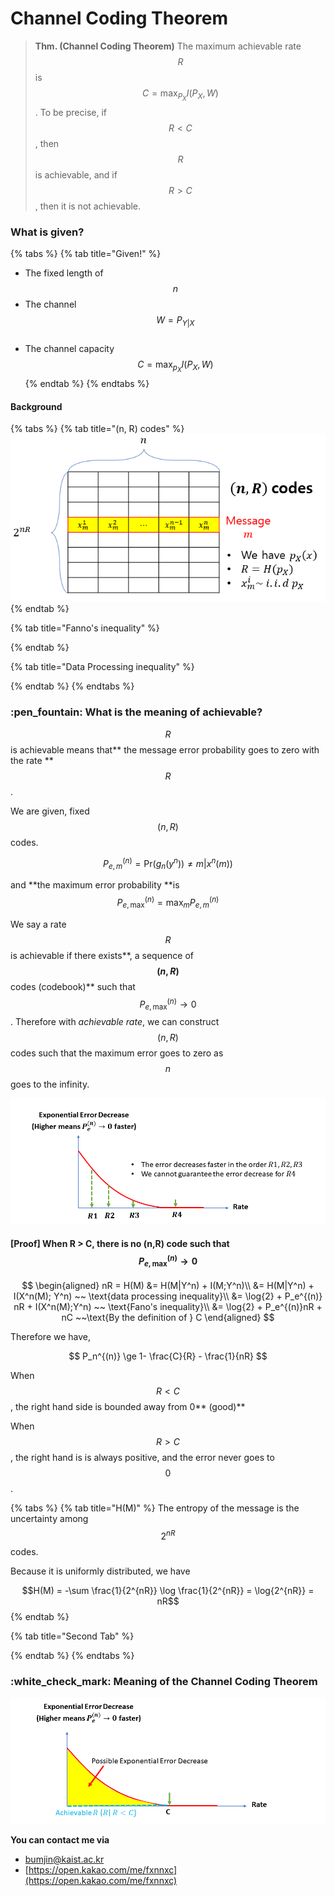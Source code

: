 # Channel Coding Theorem

> **Thm. (Channel Coding Theorem)** The maximum achievable rate $$R$$ is $$C= \max_{P_X} I(P_X , W)$$. To be precise, if $$R< C$$, then $$R$$ is achievable, and if $$R>C$$, then it is not achievable.

### What is given?

{% tabs %}
{% tab title="Given!" %}
* The fixed length of $$n$$
* The channel $$W = P_{Y|X}$$​
* The channel capacity $$C = \max_{p_X} I(P_X, W)$$​
{% endtab %}
{% endtabs %}

#### Background

{% tabs %}
{% tab title="(n, R) codes" %}
![(n, R) codes ](../.gitbook/assets/codes.png)
{% endtab %}

{% tab title="Fanno's inequality" %}

{% endtab %}

{% tab title="Data Processing inequality" %}

{% endtab %}
{% endtabs %}

### :pen\_fountain: What is the meaning of achievable?

$$R$$ is achievable means that** the message error probability goes to zero with the rate **$$R$$.

We are given, fixed $$(n, R)$$ codes.

$$
P_{e,m}^{(n)} = \text{Pr}(g_n(y^n)) \ne m| x^n(m))
$$

and **the maximum error probability **is $$P_{e, \text{max}}^{(n)} = \max_m P_{e,m}^{(n)}$$&#x20;

We say a rate $$R$$ is achievable if there exists**, a sequence of **$$(n, R)$$** codes (codebook)** such that $$P_{e, \text{max}}^{(n)} \rightarrow 0$$. Therefore with _achievable rate_, we can construct $$(n, R)$$ codes such that the maximum error goes to zero as $$n$$ goes to the infinity.

![Even though rate R achieves zero probability of the error, the decreasing speed differs for different R. Note that rates R1, R2, and R3 are achievable and rate R4 is not achievable](../.gitbook/assets/슬라이드3.PNG)

#### \[Proof] When R > C,  there is no (n,R) code such that $$P_{e, \text{max}}^{(n)} \rightarrow 0$$

$$
\begin{aligned} nR = H(M) &= H(M|Y^n) + I(M;Y^n)\\ &= H(M|Y^n) + I(X^n(M); Y^n) ~~ \text{data processing inequality}\\ &= \log{2} + P_e^{(n)} nR + I(X^n(M);Y^n) ~~ \text{Fano's inequality}\\ &= \log{2} + P_e^{(n)}nR + nC ~~\text{By the definition of } C \end{aligned}
$$

Therefore we have,

$$
P_n^{(n)} \ge 1- \frac{C}{R} - \frac{1}{nR}
$$

When $$R<C$$, the right hand side is bounded away from 0** (good)**

When $$R>C$$, the right hand is is always positive, and the error never goes to $$0$$.&#x20;

{% tabs %}
{% tab title="H(M)" %}
The entropy of the message is the uncertainty among  $$2^{nR}$$ codes.&#x20;

Because it is uniformly distributed, we have&#x20;

$$H(M) = -\sum \frac{1}{2^{nR}} \log \frac{1}{2^{nR}} =  \log{2^{nR}} = nR$$&#x20;
{% endtab %}

{% tab title="Second Tab" %}

{% endtab %}
{% endtabs %}

### :white\_check\_mark: Meaning of the Channel Coding Theorem

![](../.gitbook/assets/슬라이드4.PNG)



**You can contact me via**

* bumjin@kaist.ac.kr&#x20;
* [https://open.kakao.com/me/fxnnxc](https://open.kakao.com/me/fxnnxc)

